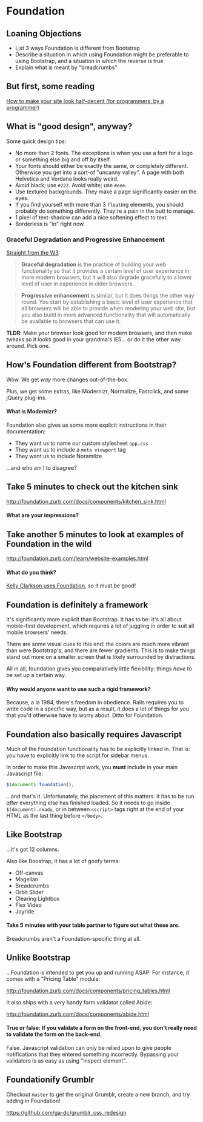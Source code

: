 # Foundation

## Loaning Objections
- List 3 ways Foundation is different from Bootstrap
- Describe a situation in which using Foundation might be preferable to using Bootstrap, and a situation in which the reverse is true
- Explain what is meant by "breadcrumbs"

## But first, some reading

[How to make your site look half-decent (for programmers, by a programmer)](https://24ways.org/2012/how-to-make-your-site-look-half-decent)

## What is "good design", anyway?

Some quick design tips:
- No more than 2 fonts. The exceptions is when you use a font for a logo or something else big and off by itself.
- Your fonts should either be exactly the same, or completely different. Otherwise you get into a sort-of "uncanny valley". A page with both Helvetica and Verdana looks really weird.
- Avoid black; use `#222`. Avoid white; use `#eee`.
- Use textured backgrounds. They make a page significantly easier on the eyes.
- If you find yourself with more than 3 `float`ing elements, you should probably do something differently. They're a pain in the butt to manage.
- 1 pixel of text-shadow can add a nice softening effect to text.
- Borderless is "in" right now.

### Graceful Degradation and Progressive Enhancement

[Straight from the W3](http://www.w3.org/wiki/Graceful_degradation_versus_progressive_enhancement):

> **Graceful degradation** is the practice of building your web functionality so that it provides a certain level of user experience in more modern browsers, but it will also degrade gracefully to a lower level of user in experience in older browsers.

> **Progressive enhancement** is similar, but it does things the other way round. You start by establishing a basic level of user experience that all browsers will be able to provide when rendering your web site, but you also build in more advanced functionality that will automatically be available to browsers that can use it.

**TLDR**: Make your browser look good for modern browsers, and then make tweaks so it looks good in your grandma's IE5... or do it the other way around. Pick one.

## How's Foundation different from Bootstrap?

Wow. We get *way* more changes out-of-the-box.

Plus, we get some extras, like Modernizr, Normalize, Fastclick, and some jQuery plug-ins.

#### What is Modernizr?

Foundation also gives us some more explicit instructions in their documentation:

- They want us to name our custom stylesheet `app.css`
- They want us to include a `meta viewport` tag
- They want us to include Noramlize

...and who am I to disagree?

## Take 5 minutes to check out the kitchen sink

http://foundation.zurb.com/docs/components/kitchen_sink.html

#### What are your impressions?

## Take another 5 minutes to look at examples of Foundation in the wild

http://foundation.zurb.com/learn/website-examples.html

#### What do you think?

[Kelly Clarkson uses Foundation](http://www.kellyclarkson.com/us/), so it must be good!

## Foundation is definitely a framework

It's significantly more explicit than Bootstrap. It has to be: it's all about mobile-first development, which requires a lot of juggling in order to suit all mobile browsers' needs.

There are some visual cues to this end: the colors are much more vibrant than were Bootstrap's, and there are fewer gradients. This is to make things stand out more on a smaller screen that is likely surrounded by distractions.

All in all, foundation gives you comparatively little flexibility: things *have* to be set up a certain way.

#### Why would anyone want to use such a rigid framework?

Because, a la 1984, there's freedom in obedience. Rails requires you to write code in a specific way, but as a result, it does a lot of things for you that you'd otherwise have to worry about. Ditto for Foundation.

## Foundation also basically requires Javascript

Much of the Foundation functionality has to be explicitly linked in. That is: you have to explicitly link to the script for sidebar menus.

In order to make this Javascript work, you **must** include in your main Javascript file:

```js
$(document).foundation();
```

...and that's it. Unfortunately, the placement of this matters. It has to be run *after* everything else has finished loaded. So it needs to go inside `$(document).ready`, or in between `<script>` tags right at the end of your HTML as the last thing before `</body>`.

## Like Bootstrap

...it's got 12 columns.

Also like Boostrap, it has a lot of goofy terms:

- Off-canvas
- Magellan
- Breadcrumbs
- Orbit Slider
- Clearing Lightbox
- Flex Video
- Joyride

#### Take 5 minutes with your table partner to figure out what these are.

Breadcrumbs aren't a Foundation-specific thing at all.

## Unlike Bootstrap

...Foundation is intended to get you up and running ASAP. For instance, it comes with a "Pricing Table" module:

http://foundation.zurb.com/docs/components/pricing_tables.html

It also ships with a very handy form validator called Abide:

http://foundation.zurb.com/docs/components/abide.html

#### True or false: If you validate a form on the front-end, you don't really need to validate the form on the back-end.

False. Javascript validation can only be relied upon to give people notifications that they entered something incorrectly. Bypassing your validators is as easy as using "inspect element".

## Foundationify Grumblr

Checkout `master` to get the original Grumblr, create a new branch, and try adding in Foundation!

https://github.com/ga-dc/grumblr_css_redesign
